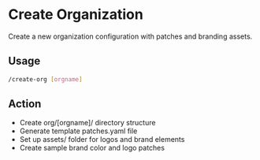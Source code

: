 # Create Organization

Create a new organization configuration with patches and branding assets.

## Usage
```bash
/create-org [orgname]
```

## Action
- Create org/[orgname]/ directory structure
- Generate template patches.yaml file
- Set up assets/ folder for logos and brand elements
- Create sample brand color and logo patches